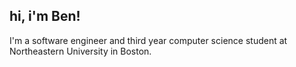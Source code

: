 ## hi, i'm Ben!

I'm a software engineer and third year computer science student at Northeastern University in Boston.
